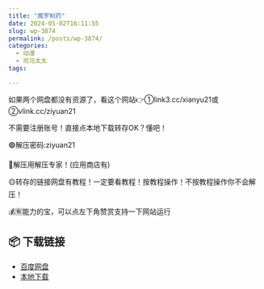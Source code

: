 ```yaml
---
title: "魔罗制药"
date: 2024-05-02T16:11:55
slug: wp-3874
permalink: /posts/wp-3874/
categories:
  - 动漫
  - 司马太太
tags:

---
```


如果两个网盘都没有资源了，看这个网站👉①link3.cc/xianyu21或②vlink.cc/ziyuan21

不需要注册账号！直接点本地下载转存OK？懂吧！

🟢解压密码:ziyuan21

🔵解压用解压专家！(应用商店有)

🟡转存的链接网盘有教程！一定要看教程！按教程操作！不按教程操作你不会解压！

💰🈶能力的宝，可以点左下角赞赏支持一下网站运行

## 📦 下载链接
- [百度网盘](https://blziyuan21.com/pay-download/3874?key=d5ebde3078&down_id=0)
- [本地下载](https://blziyuan21.com/pay-download/3874?key=d5ebde3078&down_id=1)

